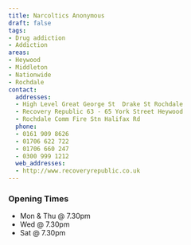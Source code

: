 ```yaml
---
title: Narcoltics Anonymous
draft: false
tags:
- Drug addiction
- Addiction
areas:
- Heywood
- Middleton
- Nationwide
- Rochdale
contact:
  addresses:
  - High Level Great George St  Drake St Rochdale
  - Recovery Republic 63 - 65 York Street Heywood
  - Rochdale Comm Fire Stn Halifax Rd
  phone:
  - 0161 909 8626
  - 01706 622 722
  - 01706 660 247
  - 0300 999 1212
  web_addresses:
  - http://www.recoveryrepublic.co.uk
---
```


### Opening Times
* Mon & Thu @ 7.30pm
* Wed @ 7.30pm
* Sat @ 7.30pm

